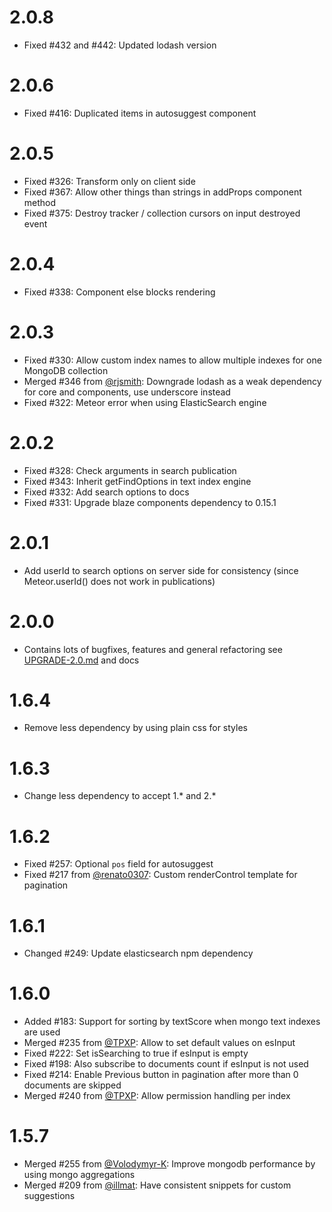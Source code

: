 2.0.8
====

* Fixed #432 and #442: Updated lodash version 

2.0.6
====

 * Fixed #416: Duplicated items in autosuggest component

2.0.5
====

* Fixed #326: Transform only on client side
* Fixed #367: Allow other things than strings in addProps component method
* Fixed #375: Destroy tracker / collection cursors on input destroyed event

2.0.4
=====

* Fixed #338: Component else blocks rendering

2.0.3
=====

* Fixed #330: Allow custom index names to allow multiple indexes for one MongoDB collection
* Merged #346 from [@rjsmith](https://github.com/rjsmith): Downgrade lodash as a weak dependency for core and components, use underscore instead
* Fixed #322: Meteor error when using ElasticSearch engine

2.0.2
=====

* Fixed #328: Check arguments in search publication
* Fixed #343: Inherit getFindOptions in text index engine
* Fixed #332: Add search options to docs
* Fixed #331: Upgrade blaze components dependency to 0.15.1

2.0.1
=====

* Add userId to search options on server side for consistency (since Meteor.userId() does not work in publications)

2.0.0
=====

* Contains lots of bugfixes, features and general refactoring see [UPGRADE-2.0.md](UPGRADE-2.0.md) and docs

1.6.4
=====

* Remove less dependency by using plain css for styles

1.6.3
=====
* Change less dependency to accept 1.* and 2.*

1.6.2
=====
* Fixed #257: Optional `pos` field for autosuggest
* Fixed #217 from [@renato0307](https://github.com/renato0307): Custom renderControl template for pagination

1.6.1
=====

* Changed #249: Update elasticsearch npm dependency

1.6.0
=====

* Added #183: Support for sorting by textScore when mongo text indexes are used
* Merged #235 from [@TPXP](https://github.com/TPXP): Allow to set default values on esInput
* Fixed #222: Set isSearching to true if esInput is empty
* Fixed #198: Also subscribe to documents count if esInput is not used
* Fixed #214: Enable Previous button in pagination after more than 0 documents are skipped
* Merged #240 from [@TPXP](https://github.com/TPXP): Allow permission handling per index

1.5.7
======

* Merged #255 from [@Volodymyr-K](https://github.com/Volodymyr-K): Improve mongodb performance by using mongo aggregations
* Merged #209 from [@illmat](https://github.com/illmat): Have consistent snippets for custom suggestions
